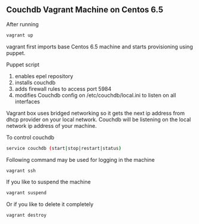 ## Couchdb Vagrant Machine on Centos 6.5

After running 

```bash
vagrant up
```

vagrant first imports base Centos 6.5 machine and starts provisioning using puppet.

Puppet script 

1. enables epel repository 
2. installs couchdb
3. adds firewall rules to access port 5984
4. modifies Couchdb config on /etc/couchdb/local.ini to listen on all interfaces

Vagrant box uses bridged networking so it gets the next ip address from dhcp provider on your local network.
Couchdb will be listening on the local network ip address of your machine.

To control couchdb
```bash
service couchdb (start|stop|restart|status)
```

Following command may be used for logging in the machine
```bash
vagrant ssh
```

If you like to suspend the machine
```bash
vagrant suspend
```

Or if you like to delete it completely
```bash
vagrant destroy
```

